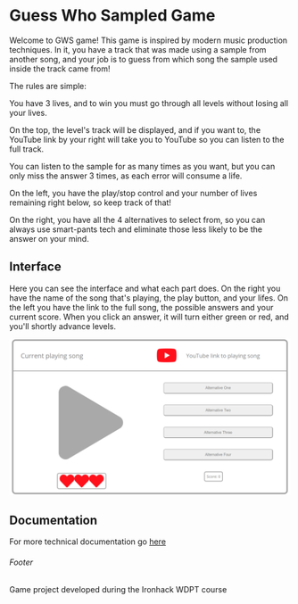 # Guess Who Sampled Game

Welcome to GWS game!
This game is inspired by modern music production techniques. In it, you have a
track that was made using a sample from another song, and your job is to
guess from which song the sample used inside the track came from!

The rules are simple:

You have 3 lives, and to win you must go through all levels without losing all your lives.

On the top, the level's track will be displayed, and if you want to, the YouTube
link by your right will take you to YouTube so you can listen to the full track.

You can listen to the sample for as many times as you want, but you can only miss
the answer 3 times, as each error will consume a life.

On the left, you have the play/stop control and your number of lives remaining
right below, so keep track of that!

On the right, you have all the 4 alternatives to select from, so you can always use
smart-pants tech and eliminate those less likely to be the answer on your mind.

## Interface

Here you can see the interface and what each part does.
On the right you have the name of the song that's playing,
the play button, and your lifes. On the left you have the link to the full song, 
the possible answers and your current score. When you click an answer, 
it will turn either green or red, and you'll shortly advance levels.

![ui-mindmap 10](images/game-ui.png)

## Documentation

For more technical documentation go [here](DevelopmentProcess.md)

###### Footer

Game project developed during the Ironhack WDPT course

